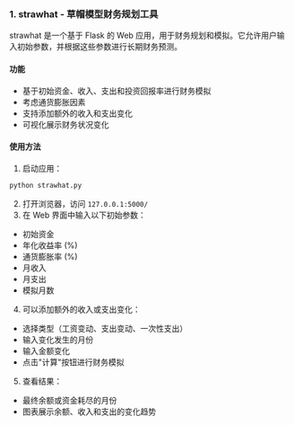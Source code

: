 ### 1. strawhat - 草帽模型财务规划工具

strawhat 是一个基于 Flask 的 Web 应用，用于财务规划和模拟。它允许用户输入初始参数，并根据这些参数进行长期财务预测。

#### 功能

- 基于初始资金、收入、支出和投资回报率进行财务模拟
- 考虑通货膨胀因素
- 支持添加额外的收入和支出变化
- 可视化展示财务状况变化

#### 使用方法

1. 启动应用：

```bash
python strawhat.py
```
2. 打开浏览器，访问 `127.0.0.1:5000/`
3. 在 Web 界面中输入以下初始参数：
 - 初始资金
 - 年化收益率 (%)
 - 通货膨胀率 (%)
 - 月收入
 - 月支出
 - 模拟月数
4. 可以添加额外的收入或支出变化：
 - 选择类型（工资变动、支出变动、一次性支出）
 - 输入变化发生的月份
 - 输入金额变化
 - 点击"计算"按钮进行财务模拟
5. 查看结果：
 - 最终余额或资金耗尽的月份
 - 图表展示余额、收入和支出的变化趋势
